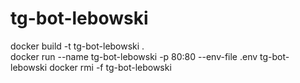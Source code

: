 # tg-bot-lebowski
docker build -t tg-bot-lebowski .                
docker run --name tg-bot-lebowski -p 80:80 --env-file .env tg-bot-lebowski
docker rmi -f tg-bot-lebowski